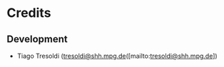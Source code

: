 Credits
=======

Development
-----------

  * Tiago Tresoldi (<tresoldi@shh.mpg.de>([mailto:tresoldi@shh.mpg.de])

